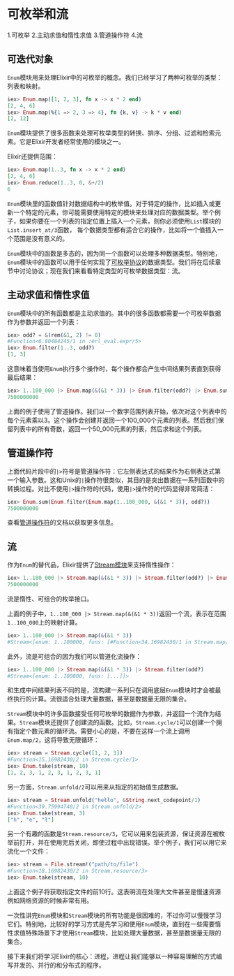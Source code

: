 # 可枚举和流

1.可枚举
2.主动求值和惰性求值
3.管道操作符
4.流

## 可迭代对象

`Enum`模块用来处理Elixir中的可枚举的概念。我们已经学习了两种可枚举的类型：列表和映射。

```elixir
iex> Enum.map([1, 2, 3], fn x -> x * 2 end)
[2, 4, 6]
iex> Enum.map(%{1 => 2, 3 => 4}, fn {k, v} -> k * v end)
[2, 12]
```

`Enum`模块提供了很多函数来处理可枚举类型的转换、排序、分组、过滤和检索元素。它是Elixir开发者经常使用的模块之一。

Elixir还提供范围：

```elixir
iex> Enum.map(1..3, fn x -> x * 2 end)
[2, 4, 6]
iex> Enum.reduce(1..3, 0, &+/2)
6
```

`Enum`模块里的函数值针对数据结构中的枚举值。对于特定的操作，比如插入或更新一个特定的元素，你可能需要使用特定的模块来处理对应的数据类型。举个例子，如果你要在一个列表的指定位置上插入一个元素，则你必须使用`List`模块的`List.insert_at/3`函数， 每个数据类型都有适合它的操作，比如将一个值插入一个范围是没有意义的。

`Enum`模块中的函数是多态的，因为同一个函数可以处理多种数据类型。特别地，`Enum`模块中的函数可以用于任何实现了[可枚举协议](https://hexdocs.pm/elixir/Enumerable.html)的数据类型。我们将在后续章节中讨论协议；现在我们来看看特定类型的可枚举数据类型：流。

## 主动求值和惰性求值

`Enum`模块中的所有函数都是主动求值的。其中的很多函数都需要一个可枚举数据作为参数并返回一个列表：

```elixir
iex> odd? = &(rem(&1, 2) != 0)
#Function<6.80484245/1 in :erl_eval.expr/5>
iex> Enum.filter(1..3, odd?)
[1, 3]
```

这意味着当使用`Enum`执行多个操作时，每个操作都会产生中间结果列表直到获得最后结果：

```elixir
iex> 1..100_000 |> Enum.map(&(&1 * 3)) |> Enum.filter(odd?) |> Enum.sum
7500000000
```

上面的例子使用了管道操作。我们以一个数字范围列表开始，依次对这个列表中的每个元素乘以3。这个操作会创建并返回一个100_000个元素的列表。然后我们保留列表中的所有奇数，返回一个50_000元素的列表，然后求和这个列表。

## 管道操作符

上面代码片段中的`|>`符号是管道操作符：它左侧表达式的结果作为右侧表达式第一个输入参数。这和Unix的`|`操作符很类似，其目的是突出数据在一系列函数中的转换过程。对比不使用`|>`操作符的代码，使用`|>`操作符的代码显得非常简洁：

```elixir
iex> Enum.sum(Enum.filter(Enum.map(1..100_000, &(&1 * 3)), odd?))
7500000000
```

查看[管道操作符](https://hexdocs.pm/elixir/Kernel.html#%7C%3E/2)的文档以获取更多信息。

## 流

作为`Enum`的替代品，Elixir提供了[Stream模块](https://hexdocs.pm/elixir/Stream.html)来支持惰性操作：

```elixir
iex> 1..100_000 |> Stream.map(&(&1 * 3)) |> Stream.filter(odd?) |> Enum.sum
7500000000
```

流是惰性、可组合的枚举接口。

上面的例子中，`1..100_000 |> Stream.map(&(&1 * 3))`返回一个流，表示在范围`1..100_000`上的映射计算。

```elixir
iex> 1..100_000 |> Stream.map(&(&1 * 3))
#Stream<[enum: 1..100000, funs: [#Function<34.16982430/1 in Stream.map/2>]]>
```

此外，流是可组合的因为我们可以管道化流操作：

```elixir
iex> 1..100_000 |> Stream.map(&(&1 * 3)) |> Stream.filter(odd?)
#Stream<[enum: 1..100000, funs: [...]]>
```

和生成中间结果列表不同的是，流构建一系列只在调用底层`Enum`模块时才会被最终执行的计算。流很适合处理大量数据，甚至是数据量无限的集合。

`Stream`模块中的许多函数接受任何可枚举的数据作为参数，并返回一个流作为结果。`Stream`模块还提供了创建流的函数。比如，`Stream.cycle/1`可以创建一个拥有指定个数元素的循环流。需要小心的是，不要在这样一个流上调用`Enum.map/2`，这将导致无限循环：

```elixir
iex> stream = Stream.cycle([1, 2, 3])
#Function<15.16982430/2 in Stream.cycle/1>
iex> Enum.take(stream, 10)
[1, 2, 3, 1, 2, 3, 1, 2, 3, 1]
```

另一方面，`Stream.unfold/2`可以用来从指定的初始值生成数据。

```elixir
iex> stream = Stream.unfold("hełło", &String.next_codepoint/1)
#Function<39.75994740/2 in Stream.unfold/2>
iex> Enum.take(stream, 3)
["h", "e", "ł"]
```

另一个有趣的函数是`Stream.resource/3`，它可以用来包装资源，保证资源在被枚举前打开，并在使用完后关闭，即使过程中出现错误。举个例子，我们可以用它来流化一个文件：

```elixir
iex> stream = File.stream!("path/to/file")
#Function<18.16982430/2 in Stream.resource/3>
iex> Enum.take(stream, 10)
```

上面这个例子将获取指定文件的前10行。这表明流在处理大文件甚至是慢速资源例如网络资源的时候非常有用。

一次性讲完`Enum`模块和`Stream`模块的所有功能是很困难的，不过你可以慢慢学习它们。特别地，比较好的学习方式是先学习和使用`Enum`模块，直到在一些需要惰性求值特殊场景下才使用`Stream`模块，比如处理大量数据，甚至是数据量无限的集合。

接下来我们将学习Elixir的核心：进程，进程让我们能够以一种容易理解的方式编写并发的、并行的和分布式的程序。
